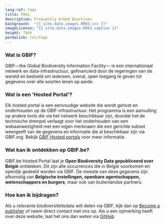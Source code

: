 ```yaml
---
lang-ref: faqs
title: FAQs
description: Frequently Asked Questions
background:  "{{ site.data.images.RR03.src }}"
imageLicense: "{{ site.data.images.RR03.caption }}"
height: 70vh
permalink: /nl/faqs
---
```


### Wat is GBIF?

GBIF—the Global Biodiversity Information Facility— is een internationaal netwerk en data-infrastructuur, gefinancierd door de regeringen van de wereld en bedoeld om iedereen, overal, open toegang te geven tot gegevens over alle soorten leven op aarde.

### Wat is een 'Hosted Portal'?

Elk hosted portal is een eenvoudige website die wordt gehost en onderhouden op de GBIF-infrastructuur. Het programma is een aanvulling op andere tools die via het netwerk beschikbaar zijn, doordat het de technische drempel verlaagt voor het onderhouden van een webaanwezigheid met een eigen merknaam die een gerichte subset weergeeft van de gegevens en informatie die al beschikbaar zijn via GBIF.org. Bekijk [GBIF Hosted portals](https://www.gbif.org/hosted-portals) voor meer informatie.

### Wat kan ik ontdekken op GBIF.be?

GBIF.be Hosted Portal laat je **Open Biodiversity Data gepubliceerd over België** ontdekken. Dit zijn alle occurrences die in België voorkomen en openlijk gedeeld worden via GBIF. De meeste van deze gegevens zijn afkomstig van **Belgische instellingen, openbare agentschappen, wetenschappers en burgers**, maar ook van buitenlandse partners.

### Hoe kan ik bijdragen?

Als u relevante biodiversiteitsdata wilt delen via GBIF, kijk dan op [Become a publisher](https://www.gbif.org/become-a-publisher) of neem direct contact met ons op.
Als u een opmerking heeft over deze website, laat het ons dan weten via [GitHub](https://github.com/gbif/hp-gbif-be)
